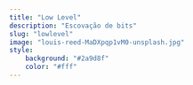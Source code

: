 ```yaml
---
title: "Low Level"
description: "Escovação de bits"
slug: "lowlevel"
image: "louis-reed-MaDXpqp1vM0-unsplash.jpg"
style:
    background: "#2a9d8f"
    color: "#fff"
---
```

